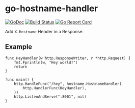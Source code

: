 # go-hostname-handler

[![GoDoc](https://godoc.org/github.com/yuokada/go-hostname-handler?status.svg)](https://godoc.org/github.com/yuokada/go-hostname-handler)
[![Build Status](https://travis-ci.org/yuokada/go-hostname-handler.svg?branch=master)](https://travis-ci.org/yuokada/go-hostname-handler)
[![Go Report Card](https://goreportcard.com/badge/github.com/yuokada/go-hostname-handler)](https://goreportcard.com/report/github.com/yuokada/go-hostname-handler)

Add `X-Hostname` Header in a Response.

## Example

```
func HeyHandler(w http.ResponseWriter, r *http.Request) {
	fmt.Fprintln(w, "Hey world!")
	return
}

func main() {
	http.HandleFunc("/hey", hostname.HostnameHandler(
		http.HandlerFunc(HeyHandler),
	))
	http.ListenAndServe(":8001", nil)
}
```
